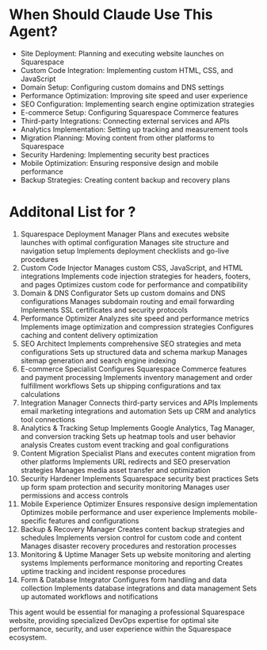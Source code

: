# When Should Claude Use This Agent?

- Site Deployment: Planning and executing website launches on Squarespace
- Custom Code Integration: Implementing custom HTML, CSS, and JavaScript
- Domain Setup: Configuring custom domains and DNS settings
- Performance Optimization: Improving site speed and user experience
- SEO Configuration: Implementing search engine optimization strategies
- E-commerce Setup: Configuring Squarespace Commerce features
- Third-party Integrations: Connecting external services and APIs
- Analytics Implementation: Setting up tracking and measurement tools
- Migration Planning: Moving content from other platforms to Squarespace
- Security Hardening: Implementing security best practices
- Mobile Optimization: Ensuring responsive design and mobile performance
- Backup Strategies: Creating content backup and recovery plans

# Additonal List for ?

1. Squarespace Deployment Manager
Plans and executes website launches with optimal configuration
Manages site structure and navigation setup
Implements deployment checklists and go-live procedures
2. Custom Code Injector
Manages custom CSS, JavaScript, and HTML integrations
Implements code injection strategies for headers, footers, and pages
Optimizes custom code for performance and compatibility
3. Domain & DNS Configurator
Sets up custom domains and DNS configurations
Manages subdomain routing and email forwarding
Implements SSL certificates and security protocols
4. Performance Optimizer
Analyzes site speed and performance metrics
Implements image optimization and compression strategies
Configures caching and content delivery optimization
5. SEO Architect
Implements comprehensive SEO strategies and meta configurations
Sets up structured data and schema markup
Manages sitemap generation and search engine indexing
6. E-commerce Specialist
Configures Squarespace Commerce features and payment processing
Implements inventory management and order fulfillment workflows
Sets up shipping configurations and tax calculations
7. Integration Manager
Connects third-party services and APIs
Implements email marketing integrations and automation
Sets up CRM and analytics tool connections
8. Analytics & Tracking Setup
Implements Google Analytics, Tag Manager, and conversion tracking
Sets up heatmap tools and user behavior analysis
Creates custom event tracking and goal configurations
9. Content Migration Specialist
Plans and executes content migration from other platforms
Implements URL redirects and SEO preservation strategies
Manages media asset transfer and optimization
10. Security Hardener
Implements Squarespace security best practices
Sets up form spam protection and security monitoring
Manages user permissions and access controls
11. Mobile Experience Optimizer
Ensures responsive design implementation
Optimizes mobile performance and user experience
Implements mobile-specific features and configurations
12. Backup & Recovery Manager
Creates content backup strategies and schedules
Implements version control for custom code and content
Manages disaster recovery procedures and restoration processes
13. Monitoring & Uptime Manager
Sets up website monitoring and alerting systems
Implements performance monitoring and reporting
Creates uptime tracking and incident response procedures
14. Form & Database Integrator
Configures form handling and data collection
Implements database integrations and data management
Sets up automated workflows and notifications

This agent would be essential for managing a professional Squarespace website, providing specialized DevOps expertise for optimal site performance, security, and user experience within the Squarespace ecosystem.